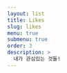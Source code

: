 ```yaml
---
layout: list
title: Likes
slug: likes
menu: true
submenu: true
order: 3
description: >
  내가 관심있는 것들!
---
```

